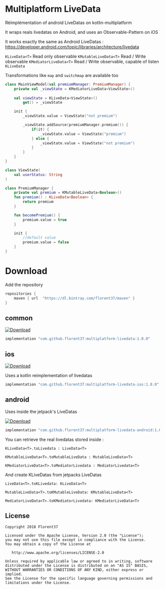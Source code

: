 # Multiplatform LiveData

Réimplémentation of android LiveDatas on kotlin-multiplatform

It wraps reals livedatas on Android, and uses an Observable-Pattern on iOS

It works exactly the same as Android LiveDatas : https://developer.android.com/topic/libraries/architecture/livedata

`KLiveData<T>` Read only observable
`KMutableLiveData<T>` Read / Write observable
`KMediatorLiveData<T>` Read / Write observable, capable of listen `KLiveData`

Transformations like `map` and `switchmap` are available too

```kotlin
class MainViewModel(val premiumManager: PremiumManager) {
    private val _viewState = KMediatorLiveData<ViewState>()
    
    val viewState = KLiveData<ViewState>()
        get() = _viewState

    init {
        _viewState.value = ViewState("not premium")

        _viewState.addSource(premiumManager.premium()) {
            if(it) {
                _viewState.value = ViewState("premium")
            } else {
                _viewState.value = ViewState("not premium")
            }
        }
    }
}
```

```kotlin
class ViewState(
    val userStatus: String
)
```

```kotlin
class PremiumManager {
    private val premium = KMutableLiveData<Boolean>()
    fun premium() : KLiveData<Boolean> {
        return premium
    }

    fun becomePremium() {
        premium.value = true
    }

    init {
        //default value
        premium.value = false
    }
}
```


# Download

Add the repository
```groovy
repositories {
    maven { url  "https://dl.bintray.com/florent37/maven" }
}
```

## common

 [ ![Download](https://api.bintray.com/packages/florent37/maven/multiplatform-livedata/images/download.svg) ](https://bintray.com/florent37/maven/multiplatform-livedata/_latestVersion)

```groovy
implementation "com.github.florent37:multiplatform-livedata:1.0.0"
```

## ios

 [ ![Download](https://api.bintray.com/packages/florent37/maven/multiplatform-livedata/images/download.svg) ](https://bintray.com/florent37/maven/multiplatform-livedata/_latestVersion)

Uses a kotlin reimplementation of livedatas

```groovy
implementation "com.github.florent37:multiplatform-livedata-ios:1.0.0"
```

## android

Uses inside the jetpack's LiveDatas

 [ ![Download](https://api.bintray.com/packages/florent37/maven/multiplatform-livedata/images/download.svg) ](https://bintray.com/florent37/maven/multiplatform-livedata/_latestVersion)

```groovy
implementation "com.github.florent37:multiplatform-livedata-android:1.0.0"
```

You can retrieve the real livedatas stored inside :
```
KLiveData<T>.toLivedata : LiveData<T>

KMutableLiveData<T>.toMutableLiveData : MutableLiveData<T>

KMediatorLiveData<T>.toMediatorLivedata : MediatorLivedata<T>
```

And create KLiveDatas from jetpacks LiveDatas

```
LiveData<T>.toKLivedata: KLiveData<T>

MutableLiveData<T>.toKMutableLiveData: KMutableLiveData<T>

MediatorLiveData<T>.toKMediatorLivedata: KMediatorLiveData<T>
```
 
## License
        
    Copyright 2018 Florent37
    
    Licensed under the Apache License, Version 2.0 (the "License");
    you may not use this file except in compliance with the License.
    You may obtain a copy of the License at
    
       http://www.apache.org/licenses/LICENSE-2.0
    
    Unless required by applicable law or agreed to in writing, software
    distributed under the License is distributed on an "AS IS" BASIS,
    WITHOUT WARRANTIES OR CONDITIONS OF ANY KIND, either express or implied.
    See the License for the specific language governing permissions and
    limitations under the License.

